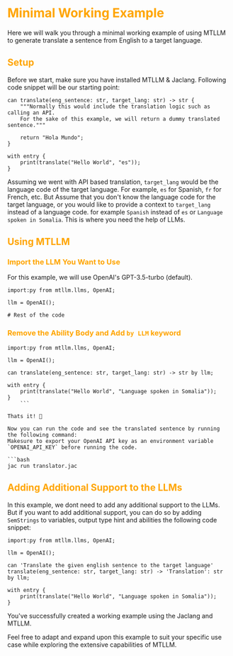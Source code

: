 # <span style="color: orange"> Minimal Working Example

Here we will walk you through a minimal working example of using MTLLM to generate translate a sentence from English to a target language.

## <span style="color: orange">Setup

Before we start, make sure you have installed MTLLM & Jaclang.
Following code snippet will be our starting point:

```jac
can translate(eng_sentence: str, target_lang: str) -> str {
    """Normally this would include the translation logic such as calling an API.
    For the sake of this example, we will return a dummy translated sentence."""

    return "Hola Mundo";
}

with entry {
    print(translate("Hello World", "es"));
}
```

Assuming we went with API based translation, `target_lang` would be the language code of the target language. For example, `es` for Spanish, `fr` for French, etc. But Assume that you don't know the language code for the target language, or you would like to provide a context to `target_lang` instead of a language code. for example `Spanish` instead of `es` or `Language spoken in Somalia`. This is where you need the help of LLMs.

## <span style="color: orange">Using MTLLM

### <span style="color: orange">Import the LLM You Want to Use

For this example, we will use OpenAI's GPT-3.5-turbo (default).

```jac
import:py from mtllm.llms, OpenAI;

llm = OpenAI();

# Rest of the code
```

### <span style="color: orange">Remove the Ability Body and Add `by LLM` keyword

```jac
import:py from mtllm.llms, OpenAI;

llm = OpenAI();

can translate(eng_sentence: str, target_lang: str) -> str by llm;

with entry {
    print(translate("Hello World", "Language spoken in Somalia"));
}
    ```

Thats it! 🎊

Now you can run the code and see the translated sentence by running the following command:
Makesure to export your OpenAI API key as an environment variable `OPENAI_API_KEY` before running the code.

```bash
jac run translator.jac
```

## <span style="color: orange">Adding Additional Support to the LLMs

In this example, we dont need to add any additional support to the LLMs. But if you want to add additional support, you can do so by adding `SemStrings` to variables, output type hint and abilities the following code snippet:

```jac
import:py from mtllm.llms, OpenAI;

llm = OpenAI();

can 'Translate the given english sentence to the target language'
translate(eng_sentence: str, target_lang: str) -> 'Translation': str by llm;

with entry {
    print(translate("Hello World", "Language spoken in Somalia"));
}
```

You've successfully created a working example using the Jaclang and MTLLM.

Feel free to adapt and expand upon this example to suit your specific use case while exploring the extensive capabilities of MTLLM.
